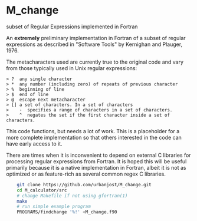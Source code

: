 # M_change
subset of Regular Expressions implemented in Fortran

An __extremely__ preliminary implementation in Fortran of a subset of
regular expressions as described in "Software Tools" by Kernighan and
Plauger, 1976.

The metacharacters used are currently true to the original code and
vary from those typically used in Unix regular expressions:

    > ?  any single character
    > *  any number (including zero) of repeats of previous character
    > %  beginning of line
    > $  end of line
    > @  escape next metacharacter
    > [] a set of characters. In a set of characters
    >    -  specifies a range of characters in a set of characters.
    >    ^  negates the set if the first character inside a set of characters.

This code functions, but needs a lot of work. This is a placeholder for a more
complete implementation so that others interested in the code can have early
access to it.

There are times when it is inconvenient to depend on external C libraries for
processing regular expressions from Fortran. It is hoped this will be useful
primarily because it is a native implementation in Fortran, albeit it is not
as optimized or as feature-rich as several common regex C libraries.

```bash
    git clone https://github.com/urbanjost/M_change.git
    cd M_calculator/src
    # change Makefile if not using gfortran(1)
    make
    # run simple example program
    PROGRAMS/findchange '%!' <M_change.f90
```
